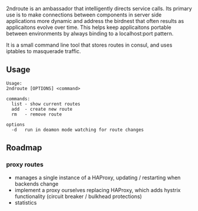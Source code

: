 2ndroute is an ambassador that intelligently directs service calls.  Its primary use is to make connections between components
in server side applications more dynamic and address the birdnest that often results as applicaitons evolve over time.  This
helps keep applicaitons portable between environments by always binding to a localhost:port pattern.

It is a small command line tool that stores routes in consul, and uses iptables to masquerade traffic.

## Usage

    Usage:
    2ndroute [OPTIONS] <command>

    commands:
      list - show current routes
      add  - create new route
      rm   - remove route

    options
      -d   run in deamon mode watching for route changes

## Roadmap

### proxy routes
+ manages a single instance of a HAProxy, updating / restarting when backends change
+ implement a proxy ourselves replacing HAProxy, which adds hystrix functionality (circuit breaker / bulkhead protections)
+ statistics
